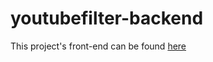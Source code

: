 # youtubefilter-backend

This project's front-end can be found [here](https://github.com/domorecalculus/youtubefilter-frontend)
